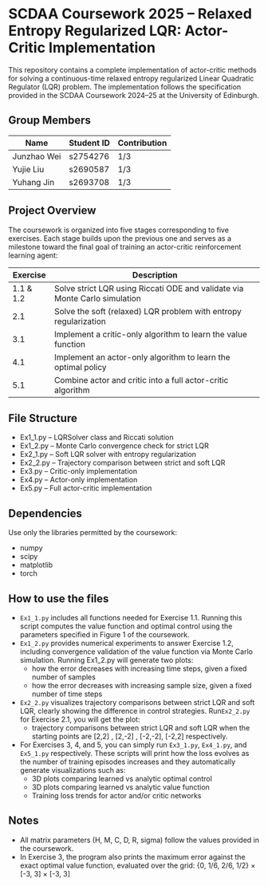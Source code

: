 # SCDAA Coursework 2025 – Relaxed Entropy Regularized LQR: Actor-Critic Implementation

This repository contains a complete implementation of actor-critic methods for solving a continuous-time relaxed entropy regularized Linear Quadratic Regulator (LQR) problem. The implementation follows the specification provided in the SCDAA Coursework 2024–25 at the University of Edinburgh.

## Group Members
| Name | Student ID | Contribution |
|------|------------|-----------|
| Junzhao Wei | s2754276 |   1/3 |
| Yujie Liu | s2690587 |   1/3 |
| Yuhang Jin | s2693708 |   1/3 |


## Project Overview
The coursework is organized into five stages corresponding to five exercises. Each stage builds upon the previous one and serves as a milestone toward the final goal of training an actor-critic reinforcement learning agent:

| Exercise | Description |
|----------|-------------|
| 1.1 & 1.2 | Solve strict LQR using Riccati ODE and validate via Monte Carlo simulation |
| 2.1 | Solve the soft (relaxed) LQR problem with entropy regularization |
| 3.1 | Implement a critic-only algorithm to learn the value function |
| 4.1 | Implement an actor-only algorithm to learn the optimal policy |
| 5.1 | Combine actor and critic into a full actor-critic algorithm |

## File Structure
- Ex1_1.py – LQRSolver class and Riccati solution
- Ex1_2.py – Monte Carlo convergence check for strict LQR
- Ex2_1.py – Soft LQR solver with entropy regularization
- Ex2_2.py – Trajectory comparison between strict and soft LQR
- Ex3.py – Critic-only implementation
- Ex4.py – Actor-only implementation
- Ex5.py – Full actor-critic implementation

## Dependencies
Use only the libraries permitted by the coursework:
- numpy
- scipy
- matplotlib
- torch


## How to use the files

- `Ex1_1.py` includes all functions needed for Exercise 1.1. Running this script computes the value function and optimal control using the parameters specified in Figure 1 of the coursework.
- `Ex1_2.py` provides numerical experiments to answer Exercise 1.2, including convergence validation of the value function via Monte Carlo simulation. Running Ex1_2.py will generate two plots:
  - how the error decreases with increasing time steps, given a fixed number of samples
  - how the error decreases with increasing sample size, given a fixed number of time steps
- `Ex2_2.py` visualizes trajectory comparisons between strict LQR and soft LQR, clearly showing the difference in control strategies. Run`Ex2_2.py` for Exercise 2.1, you will get the plot:
  - trajectory comparisons between strict LQR and soft LQR when the starting points are [2,2] , [2,-2] , [-2,-2], [-2,2] respectively.
- For Exercises 3, 4, and 5, you can simply run `Ex3_1.py`, `Ex4_1.py`, and `Ex5_1.py` respectively. These scripts will print how the loss evolves as the number of training episodes increases and they automatically generate visualizations such as:
  - 3D plots comparing learned vs analytic optimal control
  - 3D plots comparing learned vs analytic value function
  - Training loss trends for actor and/or critic networks

## Notes
- All matrix parameters (H, M, C, D, R, sigma) follow the values provided in the coursework.
- In Exercise 3, the program also prints the maximum error against the exact optimal value function, evaluated over the grid:
{0, 1/6, 2/6, 1/2} × [-3, 3] × [-3, 3]
